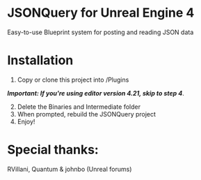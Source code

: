 # JSONQuery for Unreal Engine 4
Easy-to-use Blueprint system for posting and reading JSON data
# Installation
1) Copy or clone this project into <YourProjectFolder>/Plugins
  
***Important: If you're using editor version 4.21, skip to step 4***.

2) Delete the Binaries and Intermediate folder
3) When prompted, rebuild the JSONQuery project
4) Enjoy!
# Special thanks:
RVillani, Quantum & johnbo (Unreal forums)
